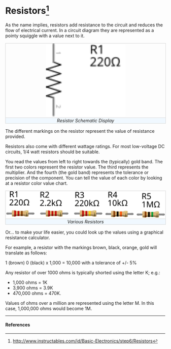 # Resistors[^1]

As the name implies, resistors add resistance to the circuit and reduces the flow of electrical current. In a circuit diagram they are represented as a pointy squiggle with a value next to it.

<figure style="margin: 15px 0; width: 100%; border:1px solid lightgray; text-align:center">
<img src="../assets/images/resistors-schematic.svg" alt="Resistor Schematic Display" width="250px">
<figcaption style="background-color: aliceblue; border-top: 1px solid lightgray; font-style: italic;">Resistor Schematic Display</figcaption>
</figure>

The different markings on the resistor represent the value of resistance provided.

Resistors also come with different wattage ratings. For most low-voltage DC circuits, 1/4 watt resistors should be suitable.

You read the values from left to right towards the (typically) gold band. The first two colors represent the resistor value. The third represents the multiplier. And the fourth (the gold band) represents the tolerance or precision of the component. You can tell the value of each color by looking at a resistor color value chart.

<figure style="margin: 15px 0; width: 100%; border:1px solid lightgray; text-align:center">
<img src="../assets/images/resistors.svg" alt="Resistor Schematic Display" width="500px">
<figcaption style="background-color: aliceblue; border-top: 1px solid lightgray; font-style: italic;">Various Resistors</figcaption>
</figure>

Or... to make your life easier, you could look up the values using a graphical resistance calculator.

For example, a resistor with the markings brown, black, orange, gold will translate as follows:

1 (brown) 0 (black) x 1,000 = 10,000 with a tolerance of +/- 5%

Any resistor of over 1000 ohms is typically shorted using the letter K; e.g.:
 - 1,000 ohms = 1K
 - 3,900 ohms = 3.9K
 - 470,000 ohms = 470K.

Values of ohms over a million are represented using the letter M. In this case, 1,000,000 ohms would become 1M.

---
#### References

[^1]: http://www.instructables.com/id/Basic-Electronics/step6/Resistors
